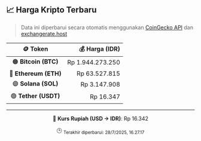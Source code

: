 

<!-- HARGA_KRIPTO -->
## 📈 Harga Kripto Terbaru

> Data ini diperbarui secara otomatis menggunakan [CoinGecko API](https://www.coingecko.com/) dan [exchangerate.host](https://exchangerate.host/)

<div align="center">

| 🪙 Token | 💰 Harga (IDR) |
|:------:|---------------:|
| 🟠 **Bitcoin (BTC)**   | Rp 1.944.273.250 |
| 🔵 **Ethereum (ETH)**  | Rp 63.527.815 |
| 🟣 **Solana (SOL)**    | Rp 3.147.908 |
| 🟢 **Tether (USDT)**   | Rp 16.347 |

---

💱 **Kurs Rupiah (USD → IDR)**: Rp 16.342

🕒 <sub>Terakhir diperbarui: 28/7/2025, 16.27.17</sub>

</div>
<!-- /HARGA_KRIPTO -->